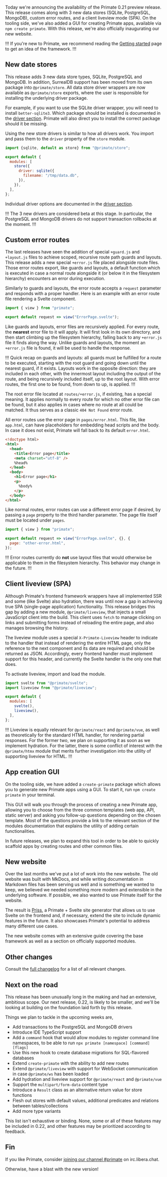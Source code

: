 Today we're announcing the availability of the Primate 0.21 preview release. 
This release comes along with 3 new data stores (SQLite, PostgreSQL, MongoDB), 
custom error routes, and a client liveview mode (SPA). On the tooling side,
we've also added a GUI for creating Primate apps, available via
`npm create primate`. With this release, we're also officially inaugurating our
new website.

!!!
If you're new to Primate, we recommend reading the [Getting started] page to
get an idea of the framework.
!!!

## New date stores

This release adds 3 new data store types, SQLite, PostgreSQL and MongoDB. In
addition, SurrealDB support has been moved from its own package into
`@primate/store`. All data store driver wrappers are now available as 
`@primate/store` exports, where the user is responsible for installing the 
underlying driver package.

For example, if you want to use the SQLite driver wrapper, you will need to
install `better-sqlite3`. Which package should be installed is documented in
the [driver section][drivers]. Primate will also direct you to install the 
correct package should it be missing.

Using the new store drivers is similar to how all drivers work. You import and
pass them to the `driver` property of the `store` module.

```js caption=primate.config.js
import {sqlite, default as store} from "@primate/store";

export default {
  modules: [
    store({
      driver: sqlite({
        filename: "/tmp/data.db",
      }),
    }),
  ],
};
```

Individual driver options are documented in the [driver section][drivers].

!!!
The 3 new drivers are considered beta at this stage. In particular, the
PostgreSQL and MongoDB drivers do not support transaction rollbacks at the
moment.
!!!

## Custom error routes

The last releases have seen the addition of special `+guard.js` and `+layout.js`
files to achieve scoped, recursive route path guards and  layouts. This release
adds a new special `+error.js` file placed alongside route files. Those error
routes export, like guards and layouts, a default function which is executed in
case a normal route alongside it (or below it in the filesystem hierarchy)
encounters an error during execution.

Similarly to guards and layouts, the error route accepts a `request` parameter
and responds with a proper handler. Here is an example with an error route
file rendering a Svelte component.
 
```js caption=routes/+error.js
import { view } from "primate";

export default request => view("ErrorPage.svelte");
```

Like guards and layouts, error files are recursively applied. For every route,
the **nearest** error file to it will apply. It will first look in its own 
directory, and then start climbing up the filesystem hierarchy, falling back to
any `+error.js` file it finds along the way. Unlike guards and layouts, the
moment an `+error.js` file is found, it will be used to handle the response.

!!!
Quick recap on guards and layouts: all guards must be fulfilled for a route to
be executed, starting with the root guard and going down until the nearest
guard, if it exists. Layouts work in the opposite direction: they are
included in each other, with the innermost layout including the output of the
route, and being recursively included itself, up to the root layout. With error
routes, the first one to be found, from down to up, is applied.
!!!

The root error file located at `routes/+error.js`, if existing, has a special
meaning. It applies normally to every route for which no other error file can
be found, but it also applies in cases where no route at all could be matched.
It thus serves as a classic `404 Not Found` error route.

All error routes use the error page in `pages/error.html`. This file, like
`app.html`, can have placeholders for embedding head scripts and the body. In
case it does not exist, Primate will fall back to its default `error.html`.

```html caption=pages/error.html
<!doctype html>
<html>
  <head>
    <title>Error page</title>
    <meta charset="utf-8" />
    %head%
  </head>
  <body>
    <h1>Error page</h1>
    <p>
      %body%
    </p>
  </body>
</html>
```

Like normal routes, error routes can use a different error page if desired, by
passing a `page` property to the third handler parameter. The page file itself
must be located under `pages`.

```js caption=routes/+error.js
import { view } from "primate";

export default request => view("ErrorPage.svelte", {}, {
  page: "other-error.html",
});
```

!!!
Error routes currently do **not** use layout files that would otherwise be
applicable to them in the filesystem hierarchy. This behavior may change in
the future.
!!!

## Client liveview (SPA)

Although Primate's frontend framework wrappers have all implemented SSR and
some (like Svelte) also hydration, there was until now a gap in achieving true
SPA (single-page application) functionality. This release bridges this gap by 
adding a new module, `@primate/liveview`, that injects a small JavaScript client 
into the build. This client uses `fetch` to manage clicking on links and
submitting forms instead of reloading the entire page, and also manages browsing
the history.

The liveview module uses a special `X-Primate-Liveview` header to indicate to
the handler that instead of rendering the entire HTML page, only the reference
to the next component and its data are required and should be returned as JSON.
Accordingly, every frontend handler must implement support for this header, and
currently the Svelte handler is the only one that does.

To activate liveview, import and load the module.

```js caption=primate.config.js
import svelte from "@primate/svelte";
import liveview from "@primate/liveview";

export default {
  modules: [
    svelte(),
    liveview(),
  ],
};
```

!!!
Liveview is equally relevant for `@primate/react` and `@primate/vue`, as well
as theoretically for the standard HTML handler, for rendering partial responses. 
For the former two, we plan on supporting it as soon as we implement hydration.
For the latter, there is some conflict of interest with the `@primate/htmx` 
module that merits further investigation into the utility of supporting 
liveview for HTML.
!!!

## App creation GUI

On the tooling side, we have added a `create-primate` package which allows you
to generate new Primate apps using a GUI. To start it, run `npm create primate`
in your terminal.

This GUI will walk you through the process of creating a new Primate app, 
allowing you to choose from the three common templates (web app, API, static
server) and asking you follow-up questions depending on the chosen template.
Most of the questions provide a link to the relevant section of the modules
documentation that explains the utility of adding certain functionalities.

In future releases, we plan to expand this tool in order to be able to quickly
scaffold apps by creating routes and other common files.

## New website

Over the last months we've put a lot of work into the new website. The old
website was built with MkDocs, and while writing documentation in Markdown files
has been serving us well and is something we wanted to keep, we believed we
needed something more modern and extensible in the underlying software. If
possible, we also wanted to use Primate itself for the website.

The result is [Priss][priss], a Primate + Svelte site generator that allows us
to use Svelte on the frontend and, if necessary, extend the site to include
dynamic features in the future. It also showcases Primate's potential to
address many different use cases.

The new website comes with an extensive guide covering the base framework as
well as a section on officially supported modules.

## Other changes

Consult the [full changelog][changelog] for a list of all relevant changes.

## Next on the road

This release has been unusually long in the making and had an extensive,
ambitious scope. Our next release, 0.22, is likely to be smaller, and we'll be
looking at building on the foundation laid forth by this release.

Things we plan to tackle in the upcoming weeks are,

* Add transactions to the PostgreSQL and MongoDB drivers
* Introduce IDE TypeScript support
* Add a `command` hook that would allow modules to register command line
  namespaces, to be able to run `npx primate [namespace] [command] [flags]`
* Use this new hook to create database migrations for SQL-flavored databases
* Extend `create-primate` with the ability to add new routes
* Extend `@primate/liveview` with support for WebSocket communication in case
  `@primate/ws` has been loaded
* Add hydration and liveview support for `@primate/react` and `@primate/vue`
* Support the `multipart/form-data` content type
* Introduce a `Result` class as an alternative return value for store functions
* Flesh out stores with default values, additional predicates and relations
  between tables/collections
* Add more type variants

This list isn't exhaustive or binding. None, some or all of these features may
be included in 0.22, and other features may be prioritized according to
feedback.

## Fin

If you like Primate, consider [joining our channel #primate][irc] on 
irc.libera.chat.

Otherwise, have a blast with the new version!

[Getting started]: /guide/getting-started
[irc]: https://web.libera.chat#primate
[changelog]: https://github.com/primatejs/primate/releases/tag/0.21.2
[drivers]: /modules/drivers
[priss]: https://github.com/primatejs/priss

